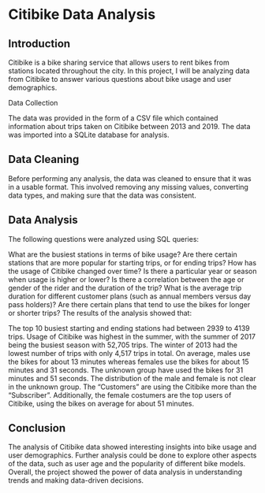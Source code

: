 # Citibike Data Analysis

## Introduction

Citibike is a bike sharing service that allows users to rent bikes from stations located throughout the city. In this project, I will be analyzing data from Citibike to answer various questions about bike usage and user demographics.

Data Collection

The data was provided in the form of a CSV file which contained information about trips taken on Citibike between 2013 and 2019. The data was imported into a SQLite database for analysis.

## Data Cleaning
Before performing any analysis, the data was cleaned to ensure that it was in a usable format. This involved removing any missing values, converting data types, and making sure that the data was consistent.

## Data Analysis
The following questions were analyzed using SQL queries:

What are the busiest stations in terms of bike usage? Are there certain stations that are more popular for starting trips, or for ending trips?
How has the usage of Citibike changed over time? Is there a particular year or season when usage is higher or lower?
Is there a correlation between the age or gender of the rider and the duration of the trip?
What is the average trip duration for different customer plans (such as annual members versus day pass holders)? Are there certain plans that tend to use the bikes for longer or shorter trips?
The results of the analysis showed that:

The top 10 busiest starting and ending stations had between 2939 to 4139 trips.
Usage of Citibike was highest in the summer, with the summer of 2017 being the busiest season with 52,705 trips. The winter of 2013 had the lowest number of trips with only 4,517 trips in total.
On average, males use the bikes for about 13 minutes whereas females use the bikes for about 15 minutes and 31 seconds. The unknown group have used the bikes for 31 minutes and 51 seconds. The distribution of the male and female is not clear in the unknown group.
The “Customers” are using the Citibike more than the “Subscriber”. Additionally, the female costumers are the top users of Citibike, using the bikes on average for about 51 minutes.

## Conclusion
The analysis of Citibike data showed interesting insights into bike usage and user demographics. Further analysis could be done to explore other aspects of the data, such as user age and the popularity of different bike models. Overall, the project showed the power of data analysis in understanding trends and making data-driven decisions.
